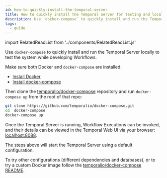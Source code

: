 ```yaml
---
id: how-to-quickly-install-the-temporal-server
title: How to quickly install the Temporal Server for testing and local development
description: Use `docker-compose` to quickly install and run the Temporal Server locally to test the system while developing Workflows.
tags:
  - guide
---
```


import RelatedReadList from '../components/RelatedReadList.js'

Use `docker-compose` to quickly install and run the Temporal Server locally to test the system while developing Workflows.

Make sure both Docker and `docker-compose` are installed.

- [Install Docker](https://docs.docker.com/engine/install)
- [Install docker-compose](https://docs.docker.com/compose/install)

Then clone the [temporalio/docker-compose](https://github.com/temporalio/docker-compose) repository and run `docker-compose up` from the root of that repo:

```bash
git clone https://github.com/temporalio/docker-compose.git
cd  docker-compose
docker-compose up
```

Once the Temporal Server is running, Workflow Executions can be invoked, and their details can be viewed in the Temporal Web UI via your browser: [localhost:8088](http://localhost:8088/).

The steps above will start the Temporal Server using a default configuration.

To try other configurations (different dependencies and databases), or to try a custom Docker image follow the [temporalio/docker-compose README](https://github.com/temporalio/docker-compose/blob/main/README.md).

<RelatedReadList
readliststring="How to deploy the Temporal Server to Kubernetes for testing and development?/docs/content/how-to-deploy-temporal-to-kubernetes-for-testing-and-development?og"
/>
